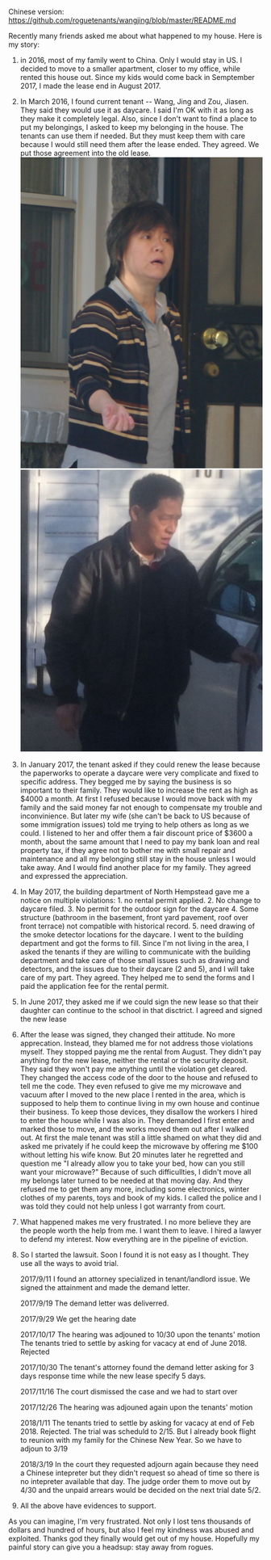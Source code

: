 Chinese version: https://github.com/roguetenants/wangjing/blob/master/README.md

Recently many friends asked me about what happened to my house. Here is my story:

1.	in 2016, most of my family went to China. Only I would stay in US. I decided to move to a smaller apartment, closer to my office, while rented this house out. Since my kids would come back in Semptember 2017, I made the lease end in August 2017.

2.	In March 2016, I found current tenant -- Wang, Jing and Zou, Jiasen. They said they would use it as daycare. I said I'm OK with it as long as they make it completely legal. Also, since I don't want to find a place to put my belongings, I asked to keep my belonging in the house. The tenants can use them if needed. But they must keep them with care because I would still need them after the lease ended. They agreed. We put those agreement into the old lease.
![Wang, Jing](https://github.com/roguetenants/wangjing/blob/master/wangjing.jpg) ![Zou, Jiasen](https://github.com/roguetenants/wangjing/blob/master/zou.jpg)

3.	 In January 2017, the tenant asked if they could renew the lease because the paperworks to operate a daycare were very complicate and fixed to specific address. They begged me by saying the business is so important to their family. They would like to increase the rent as high as $4000 a month. At first I refused because I would move back with my family and the said money far not enough to compensate my trouble and inconvinience. But later my wife (she can't be back to US because of some immigration issues) told me trying to help others as long as we could. I listened to her and offer them a fair discount price of $3600 a month, about the same amount that I need to pay my bank loan and real property tax, if they agree not to bother me with small repair and maintenance and all my belonging still stay in the house unless I would take away. And I would find another place for my family. They agreed and expressed the appreciation.

4.	In May 2017, the building department of North Hempstead gave me a notice on multiple violations: 1. no rental permit applied. 2. No change to daycare filed. 3. No permit for the outdoor sign for the daycare 4. Some structure (bathroom in the basement, front yard pavement, roof over front terrace) not compatible with historical record. 5. need drawing of the smoke detector locations for the daycare. I went to the building department and got the forms to fill. Since I'm not living in the area, I asked the tenants if they are willing to communicate with the building department and take care of those small issues such as drawing and detectors, and the issues due to their daycare (2 and 5), and I will take care of my part. They agreed. They helped me to send the forms and I paid the application fee for the rental permit.

5.	In June 2017, they asked me if we could sign the new lease so that their daughter can continue to the school in that disctrict. I agreed and signed the new lease

6.	After the lease was signed, they changed their attitude. No more apprecation. Instead, they blamed me for not address those violations myself. They stopped paying me the rental from August. They didn't pay anything for the new lease, neither the rental or the security deposit.  They said they won't pay me anything until the violation get cleared. They changed the access code of the door to the house and refused to tell me the code. They even refused to give me my microwave and vacuum after I moved to the new place I rented in the area, which is supposed to help them to continue living in my own house and continue their business. To keep those devices, they disallow the workers I hired to enter the house while I was also in. They demanded I first enter and marked those to move, and the works moved them out after I walked out. At first the male tenant was still a little shamed on what they did and asked me privately if he could keep the microwave by offering me $100 without letting his wife know. But 20 minutes later he regretted and question me "I already allow you to take your bed, how can you still want your microwave?" Because of such difficullties, I didn't move all my belongs later turned to be needed at that moving day. And they refused me to get them any more, including some electronics, winter clothes of my parents, toys and book of my kids. I called the police and I was told they could not help unless I got warranty from court. 

7.	What happened makes me very frustrated. I no more believe they are the people worth the help from me. I want them to leave. I hired a lawyer to defend my interest. Now everything are in the pipeline of eviction.

8.  So I started the lawsuit. Soon I found it is not easy as I thought. They use all the ways to avoid trial.

    2017/9/11 I found an attorney specialized in tenant/landlord issue. We signed the attainment and made the demand letter.
  
    2017/9/19 The demand letter was deliverred.
  
    2017/9/29 We get the hearing date
  
    2017/10/17 The hearing was adjouned to 10/30 upon the tenants' motion
  The tenants tried to settle by asking for vacacy at end of June 2018. Rejected
  
    2017/10/30 The tenant's attorney found the demand letter asking for 3 days response time while the new lease specify 5 days.
  
    2017/11/16 The court dismissed the case and we had to start over
  
    2017/12/26 The hearing was adjouned again upon the tenants' motion
  
    2018/1/11 The tenants tried to settle by asking for vacacy at end of Feb 2018. Rejected. 
  The trial was scheduld to 2/15. But I already book flight to reunion with my family for the Chinese New Year. So we have to adjoun to 3/19
  
    2018/3/19 In the court they requested adjourn again because they need a Chinese intepreter but they didn't request so ahead of time so there is no intepreter available that day. The judge order them to move out by 4/30 and the unpaid arrears would be decided on the next trial date 5/2.
  
9.	All the above have evidences to support.

As you can imagine, I'm very frustrated. Not only I lost tens thousands of dollars and hundred of hours, but also I feel my kindness was abused and exploited. Thanks god they finally would get out of my house. Hopefully my painful story can give you a headsup: stay away from rogues.


